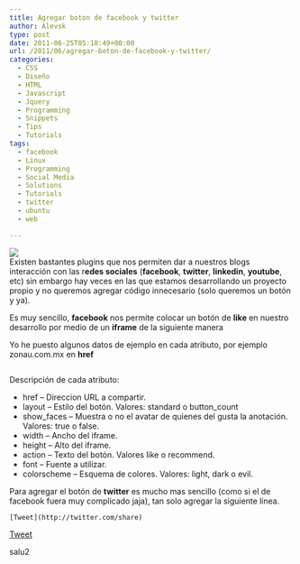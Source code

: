 ```yaml
---
title: Agregar boton de facebook y twitter
author: Alevsk
type: post
date: 2011-06-25T05:18:49+00:00
url: /2011/06/agregar-boton-de-facebook-y-twitter/
categories:
  - CSS
  - Diseño
  - HTML
  - Javascript
  - Jquery
  - Programming
  - Snippets
  - Tips
  - Tutorials
tags:
  - facebook
  - Linux
  - Programming
  - Social Media
  - Solutions
  - Tutorials
  - twitter
  - ubuntu
  - web

---
```

[![](/images/twitter_facebook.jpg)](http://www.alevsk.com/2011/06/agregar-boton-de-facebook-y-twitter/twitter_facebook/)  
Existen bastantes plugins que nos permiten dar a nuestros blogs interacción con las r**edes sociales** (**facebook**, **twitter**, **linkedin**, **youtube**, etc) sin embargo hay veces en las que estamos desarrollando un proyecto propio y no queremos agregar código innecesario (solo queremos un botón y ya).

Es muy sencillo, **facebook** nos permite colocar un botón de **like** en nuestro desarrollo por medio de un **iframe** de la siguiente manera

Yo he puesto algunos datos de ejemplo en cada atributo, por ejemplo zonau.com.mx en **href**

```Text only

```



Descripción de cada atributo:

  * href – Direccion URL a compartir.
  * layout – Estilo del botón. Valores: standard o button_count
  * show_faces – Muestra o no el avatar de quienes del gusta la anotación. Valores: true o false.
  * width – Ancho del iframe.
  * height – Alto del iframe.
  * action – Texto del botón. Valores like o recommend.
  * font – Fuente a utilizar.
  * colorscheme – Esquema de colores. Valores: light, dark o evil.

Para agregar el botón de **twitter** es mucho mas sencillo (como si el de facebook fuera muy complicado jaja), tan solo agregar la siguiente línea.

```Transact-SQL
[Tweet](http://twitter.com/share)

```
[Tweet](http://twitter.com/share)

salu2